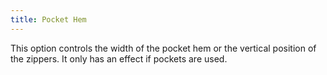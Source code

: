 ```yaml
---
title: Pocket Hem
---
```


This option controls the width of the pocket hem or the vertical position of the zippers. It only has an effect if pockets are used. 
